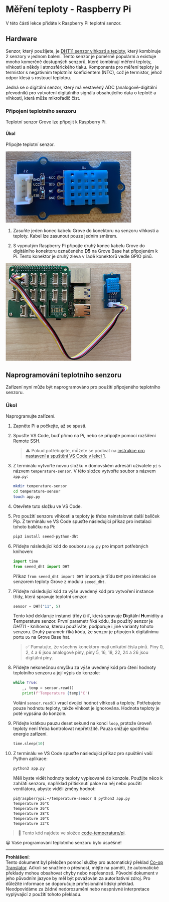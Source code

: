 <!--
CO_OP_TRANSLATOR_METADATA:
{
  "original_hash": "7678f7c67b97ee52d5727496dcd7d346",
  "translation_date": "2025-08-27T23:15:35+00:00",
  "source_file": "2-farm/lessons/1-predict-plant-growth/pi-temp.md",
  "language_code": "cs"
}
-->
# Měření teploty - Raspberry Pi

V této části lekce přidáte k Raspberry Pi teplotní senzor.

## Hardware

Senzor, který použijete, je [DHT11 senzor vlhkosti a teploty](https://www.seeedstudio.com/Grove-Temperature-Humidity-Sensor-DHT11.html), který kombinuje 2 senzory v jednom balení. Tento senzor je poměrně populární a existuje mnoho komerčně dostupných senzorů, které kombinují měření teploty, vlhkosti a někdy i atmosférického tlaku. Komponenta pro měření teploty je termistor s negativním teplotním koeficientem (NTC), což je termistor, jehož odpor klesá s rostoucí teplotou.

Jedná se o digitální senzor, který má vestavěný ADC (analogově-digitální převodník) pro vytvoření digitálního signálu obsahujícího data o teplotě a vlhkosti, která může mikrořadič číst.

### Připojení teplotního senzoru

Teplotní senzor Grove lze připojit k Raspberry Pi.

#### Úkol

Připojte teplotní senzor.

![Teplotní senzor Grove](../../../../../translated_images/grove-dht11.07f8eafceee170043efbb53e1d15722bd4e00fbaa9ff74290b57e9f66eb82c17.cs.png)

1. Zasuňte jeden konec kabelu Grove do konektoru na senzoru vlhkosti a teploty. Kabel lze zasunout pouze jedním směrem.

1. S vypnutým Raspberry Pi připojte druhý konec kabelu Grove do digitálního konektoru označeného **D5** na Grove Base hat připojeném k Pi. Tento konektor je druhý zleva v řadě konektorů vedle GPIO pinů.

![Teplotní senzor Grove připojený ke konektoru A0](../../../../../translated_images/pi-temperature-sensor.3ff82fff672c8e565ef25a39d26d111de006b825a7e0867227ef4e7fbff8553c.cs.png)

## Naprogramování teplotního senzoru

Zařízení nyní může být naprogramováno pro použití připojeného teplotního senzoru.

### Úkol

Naprogramujte zařízení.

1. Zapněte Pi a počkejte, až se spustí.

1. Spusťte VS Code, buď přímo na Pi, nebo se připojte pomocí rozšíření Remote SSH.

    > ⚠️ Pokud potřebujete, můžete se podívat na [instrukce pro nastavení a spuštění VS Code v lekci 1](../../../1-getting-started/lessons/1-introduction-to-iot/pi.md).

1. Z terminálu vytvořte novou složku v domovském adresáři uživatele `pi` s názvem `temperature-sensor`. V této složce vytvořte soubor s názvem `app.py`:

    ```sh
    mkdir temperature-sensor
    cd temperature-sensor
    touch app.py
    ```

1. Otevřete tuto složku ve VS Code.

1. Pro použití senzoru vlhkosti a teploty je třeba nainstalovat další balíček Pip. Z terminálu ve VS Code spusťte následující příkaz pro instalaci tohoto balíčku na Pi:

    ```sh
    pip3 install seeed-python-dht
    ```

1. Přidejte následující kód do souboru `app.py` pro import potřebných knihoven:

    ```python
    import time
    from seeed_dht import DHT
    ```

    Příkaz `from seeed_dht import DHT` importuje třídu `DHT` pro interakci se senzorem teploty Grove z modulu `seeed_dht`.

1. Přidejte následující kód za výše uvedený kód pro vytvoření instance třídy, která spravuje teplotní senzor:

    ```python
    sensor = DHT("11", 5)
    ```

    Tento kód deklaruje instanci třídy `DHT`, která spravuje **D**igitální **H**umidity a **T**emperature senzor. První parametr říká kódu, že použitý senzor je *DHT11* - knihovna, kterou používáte, podporuje i jiné varianty tohoto senzoru. Druhý parametr říká kódu, že senzor je připojen k digitálnímu portu `D5` na Grove Base hat.

    > ✅ Pamatujte, že všechny konektory mají unikátní čísla pinů. Piny 0, 2, 4 a 6 jsou analogové piny, piny 5, 16, 18, 22, 24 a 26 jsou digitální piny.

1. Přidejte nekonečnou smyčku za výše uvedený kód pro čtení hodnoty teplotního senzoru a její výpis do konzole:

    ```python
    while True:
        _, temp = sensor.read()
        print(f'Temperature {temp}°C')
    ```

    Volání `sensor.read()` vrací dvojici hodnot vlhkosti a teploty. Potřebujete pouze hodnotu teploty, takže vlhkost je ignorována. Hodnota teploty je poté vypsána do konzole.

1. Přidejte krátkou pauzu deset sekund na konci `loop`, protože úroveň teploty není třeba kontrolovat nepřetržitě. Pauza snižuje spotřebu energie zařízení.

    ```python
    time.sleep(10)
    ```

1. Z terminálu ve VS Code spusťte následující příkaz pro spuštění vaší Python aplikace:

    ```sh
    python3 app.py
    ```

    Měli byste vidět hodnoty teploty vypisované do konzole. Použijte něco k zahřátí senzoru, například přitisknutí palce na něj nebo použití ventilátoru, abyste viděli změny hodnot:

    ```output
    pi@raspberrypi:~/temperature-sensor $ python3 app.py 
    Temperature 26°C
    Temperature 26°C
    Temperature 28°C
    Temperature 30°C
    Temperature 32°C
    ```

> 💁 Tento kód najdete ve složce [code-temperature/pi](../../../../../2-farm/lessons/1-predict-plant-growth/code-temperature/pi).

😀 Vaše programování teplotního senzoru bylo úspěšné!

---

**Prohlášení**:  
Tento dokument byl přeložen pomocí služby pro automatický překlad [Co-op Translator](https://github.com/Azure/co-op-translator). Ačkoli se snažíme o přesnost, mějte na paměti, že automatické překlady mohou obsahovat chyby nebo nepřesnosti. Původní dokument v jeho původním jazyce by měl být považován za autoritativní zdroj. Pro důležité informace se doporučuje profesionální lidský překlad. Neodpovídáme za žádné nedorozumění nebo nesprávné interpretace vyplývající z použití tohoto překladu.